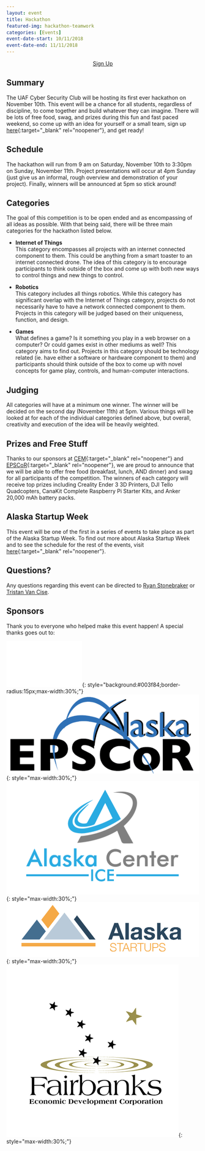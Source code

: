 ```yaml
---
layout: event
title: Hackathon
featured-img: hackathon-teamwork
categories: [Events]
event-date-start: 10/11/2018
event-date-end: 11/11/2018
---
```


<div style="display: flex; justify-content: center;"><a href="https://goo.gl/forms/L18cLToAfNcu6OrF3" target="_blank" class="sign-up">Sign Up</a></div>


## Summary
The UAF Cyber Security Club will be hosting its first ever hackathon on November 10th. This event will be a chance for all students, regardless of discipline, to come together and build whatever they can imagine. There will be lots of free food, swag, and prizes during this fun and fast paced weekend, so come up with an idea for yourself or a small team, sign up [here](https://goo.gl/forms/L18cLToAfNcu6OrF3){:target="_blank" rel="noopener"}, and get ready!

## Schedule
The hackathon will run from 9 am on Saturday, November 10th to 3:30pm on Sunday, November 11th. Project presentations will occur at 4pm Sunday (just give us an informal, rough overview and demonstration of your project). Finally, winners will be announced at 5pm so stick around!

## Categories
The goal of this competition is to be open ended and as encompassing of all ideas as possible. With that being said, there will be three main categories for the hackathon listed below.

- **Internet of Things**  
  This category encompasses all projects with an internet connected component to them. This could be anything from a smart toaster to an internet connected drone. The idea of this category is to encourage participants to think outside of the box and come up with both new ways to control things and new things to control.

- **Robotics**  
  This category includes all things robotics. While this category has significant overlap with the Internet of Things category, projects do not necessarily have to have a network connected component to them. Projects in this category will be judged based on their uniqueness, function, and design.

- **Games**  
  What defines a game? Is it something you play in a web browser on a computer? Or could games exist in other mediums as well? This category aims to find out. Projects in this category should be technology related (ie. have either a software or hardware component to them) and participants should think outside of the box to come up with novel concepts for game play, controls, and human-computer interactions.

## Judging
All categories will have at a minimum one winner. The winner will be decided on the second day (November 11th) at 5pm. Various things will be looked at for each of the individual categories defined above, but overall, creativity and execution of the idea will be heavily weighted.

## Prizes and Free Stuff
Thanks to our sponsors at [CEM](http://cem.uaf.edu/){:target="_blank" rel="noopener"} and [EPSCoR](https://www.alaska.edu/epscor){:target="_blank" rel="noopener"}, we are proud to announce that we will be able to offer free food (breakfast, lunch, AND dinner) and swag for all participants of the competition. The winners of each category will receive top prizes including Creality Ender 3 3D Printers, DJI Tello Quadcopters, CanaKit Complete Raspberry Pi Starter Kits, and Anker 20,000 mAh battery packs.

## Alaska Startup Week
This event will be one of the first in a series of events to take place as part of the Alaska Startup Week. To find out more about Alaska Startup Week and to see the schedule for the rest of the events, visit [here](https://alaska.startupweek.co/){:target="_blank" rel="noopener"}.

## Questions?
Any questions regarding this event can be directed to [Ryan Stonebraker](mailto:rastonebraker@alaska.edu) or [Tristan Van Cise](mailto:tvancsise@alaska.edu).

## Sponsors
Thank you to everyone who helped make this event happen! A special thanks goes out to:

![UAF College of Engineering and Mines](/assets/img/cem.png){: style="background:#003f84;border-radius:15px;max-width:30%;"}
![EPSCoR](/assets/img/epscor.png){: style="max-width:30%;"}
![Alaska Center ICE](/assets/img/centerice.png){: style="max-width:30%;"}
![Alaska Startups](/assets/img/alaskastartups.png){: style="max-width:30%;"}
![Fairbanks Economic Development Corporation](/assets/img/fedc.JPG){: style="max-width:30%;"}
